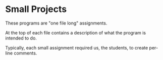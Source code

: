 # Small Projects

These programs are "one file long" assignments.

At the top of each file contains a description of what the program is intended to do.

Typically, each small assignment required us, the students, to create per-line comments.
